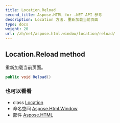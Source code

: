 ```yaml
---
title: Location.Reload
second_title: Aspose.HTML for .NET API 参考
description: Location 方法. 重新加载当前页面
type: docs
weight: 20
url: /zh/net/aspose.html.window/location/reload/
---
```

## Location.Reload method

重新加载当前页面。

```csharp
public void Reload()
```

### 也可以看看

* class [Location](../)
* 命名空间 [Aspose.Html.Window](../../location/)
* 部件 [Aspose.HTML](../../../)


